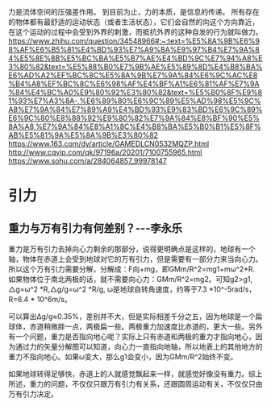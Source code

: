 
力是流体空间的压强差作用。
到目前为止，力的本质，是信息的传递。 所有存在的物体都有最舒适的运动状态（或者生活状态），它们会自然的向这个方向靠近，在这个运动的过程中会受到外界的刺激，而抵抗外界的这种自发的行为就叫做力。https://www.zhihu.com/question/34548966#:~:text=%E5%8A%9B%E6%98%AF%E6%B5%81%E4%BD%93%E7%A9%BA%E9%97%B4%E7%9A%84%E5%8E%8B%E5%BC%BA%E5%B7%AE%E4%BD%9C%E7%94%A8%E3%80%82&text=%E5%88%B0%E7%9B%AE%E5%89%8D%E4%B8%BA%E6%AD%A2%EF%BC%8C%E5%8A%9B%E7%9A%84%E6%9C%AC%E8%B4%A8%EF%BC%8C%E6%98%AF%E4%BF%A1%E6%81%AF%E7%9A%84%E4%BC%A0%E9%80%92%E3%80%82&text=%E5%B0%8F%E9%81%93%E7%A3%8A-,%E6%89%80%E6%9C%89%E5%AD%98%E5%9C%A8%E7%9A%84%E7%89%A9%E4%BD%93%E9%83%BD%E6%9C%89%E6%9C%80%E8%88%92%E9%80%82%E7%9A%84%E8%BF%90%E5%8A%A8,%E7%9A%84%E8%A1%8C%E4%B8%BA%E5%B0%B1%E5%8F%AB%E5%81%9A%E5%8A%9B%E3%80%82 https://www.163.com/dy/article/GAMEDLCN0532MQZP.html http://www.cqvip.com/qk/97196a/20201/7100755965.html https://www.sohu.com/a/284064857_99978147
# 引力
## 重力与万有引力有何差别？---李永乐
重力是万有引力去掉向心力剩余的那部分，说得更明确点是这样的，地球有一个轴，物体在赤道上会受到地球对它的万有引力，但是需要有一部分力来当向心力。所以这个万有引力需要分解，分解成：F向+mg，即GMm/R^2=mg1+mω^2*R. 如果物体位于南北两极的话，就不需要向心力：GMm/R^2=mg2。可知g2>g1, △g=ω^2 *R,△g/g=ω^2 *R/g, ω是地球自转角速度，约等于7.3 *10^-5rad/s，R=6.4 * 10^6m/s。

可以算出Δg/g≈0.35%，差别并不大，但是实际相差千分之五，因为地球是一个扁球体，赤道稍微胖一点，两极扁一些。两极重力加速度比赤道的，更大一些。另外有一个问题，重力是否指向地心呢？实际上只有赤道和两极的重力才指向地心，因为通过力的矢量分解图可以知道，向心力一直指向地轴，所以地表上的其他地方的重力不指向地心。如果ω变大，那么g1会变小，因为GMm/R^2始终不变。

如果地球转得足够快，赤道上的人就感觉飘起来一样，就感觉好像没有重力。综上所述，重力的问题，不仅仅只跟万有引力有关系，还跟圆周运动有关，不仅仅只由万有引力决定。
